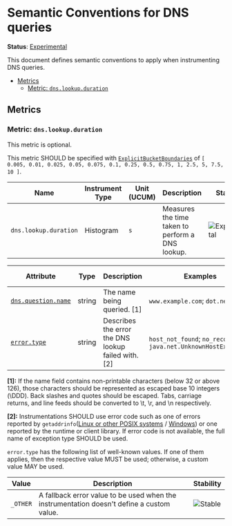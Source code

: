 <!--- Hugo front matter used to generate the website version of this page:
linkTitle: DNS
--->

# Semantic Conventions for DNS queries

**Status**: [Experimental][DocumentStatus]

This document defines semantic conventions to apply when instrumenting DNS queries.

<!-- Re-generate TOC with `markdown-toc --no-first-h1 -i` -->

<!-- toc -->

- [Metrics](#metrics)
  - [Metric: `dns.lookup.duration`](#metric-dnslookupduration)

<!-- tocstop -->

## Metrics

### Metric: `dns.lookup.duration`

This metric is optional.

This metric SHOULD be specified with
[`ExplicitBucketBoundaries`](https://github.com/open-telemetry/opentelemetry-specification/tree/v1.31.0/specification/metrics/api.md#instrument-advisory-parameters)
of `[ 0.005, 0.01, 0.025, 0.05, 0.075, 0.1, 0.25, 0.5, 0.75, 1, 2.5, 5, 7.5, 10 ]`.

<!-- semconv metric.dns.lookup.duration(metric_table) -->
<!-- NOTE: THIS TEXT IS AUTOGENERATED. DO NOT EDIT BY HAND. -->
<!-- see templates/registry/markdown/snippet.md.j2 -->

| Name     | Instrument Type | Unit (UCUM) | Description    | Stability |
| -------- | --------------- | ----------- | -------------- | --------- |
| `dns.lookup.duration` | Histogram | `s` | Measures the time taken to perform a DNS lookup. | ![Experimental](https://img.shields.io/badge/-experimental-blue) |


<!-- END AUTOGENERATED TEXT -->
<!-- endsemconv -->

<!-- semconv metric.dns.lookup.duration(full) -->
<!-- NOTE: THIS TEXT IS AUTOGENERATED. DO NOT EDIT BY HAND. -->
<!-- see templates/registry/markdown/snippet.md.j2 -->

| Attribute  | Type | Description  | Examples  | [Requirement Level](https://opentelemetry.io/docs/specs/semconv/general/attribute-requirement-level/) | Stability |
|---|---|---|---|---|---|
| [`dns.question.name`](/docs/attributes-registry/dns.md) | string | The name being queried. [1] | `www.example.com`; `dot.net` | `Required` | ![Experimental](https://img.shields.io/badge/-experimental-blue) |
| [`error.type`](/docs/attributes-registry/error.md) | string | Describes the error the DNS lookup failed with. [2] | `host_not_found`; `no_recovery`; `java.net.UnknownHostException` | `Conditionally Required` if and only if an error has occurred. | ![Stable](https://img.shields.io/badge/-stable-lightgreen) |

**[1]:** If the name field contains non-printable characters (below 32 or above 126), those characters should be represented as escaped base 10 integers (\DDD). Back slashes and quotes should be escaped. Tabs, carriage returns, and line feeds should be converted to \t, \r, and \n respectively.

**[2]:** Instrumentations SHOULD use error code such as one of errors reported by `getaddrinfo`([Linux or other POSIX systems](https://man7.org/linux/man-pages/man3/getaddrinfo.3.html) / [Windows](https://learn.microsoft.com/windows/win32/api/ws2tcpip/nf-ws2tcpip-getaddrinfo)) or one reported by the runtime or client library. If error code is not available, the full name of exception type SHOULD be used.



`error.type` has the following list of well-known values. If one of them applies, then the respective value MUST be used; otherwise, a custom value MAY be used.

| Value  | Description | Stability |
|---|---|---|
| `_OTHER` | A fallback error value to be used when the instrumentation doesn't define a custom value. | ![Stable](https://img.shields.io/badge/-stable-lightgreen) |

<!-- END AUTOGENERATED TEXT -->
<!-- endsemconv -->

[DocumentStatus]: https://github.com/open-telemetry/opentelemetry-specification/tree/v1.31.0/specification/document-status.md
